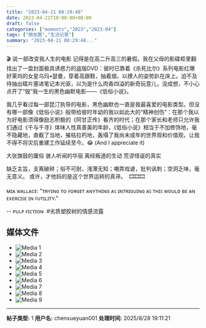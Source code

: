 ```yaml
---
title: "2023-04-21 08:29:48"
date: 2023-04-21T10:00:00+08:00
draft: false
categories: ["moments","2023","2023-04"]
tags: ["朋友圈","生活记录"]
summary: "2023-04-21 08:29:48..."
---
```


🎬 说一部改变我人生的电影
​
记得是在​高二升高三的暑假。我在父母的影碟柜里翻找出了一盘封面极具诱惑力的盗版DVD：彼时已靠着《杀死比尔》系列电影红爆好莱坞的女星乌玛•瑟曼，穿着高跟鞋，抽着烟，以撩人的姿势趴在床上。迫不及待抽出碟片塞进笔记本光驱，以为是什么肉香四溢的新奇玩意儿，没成想，不小心点开了“毁”我一生的黑色幽默电影——《低俗小说》。

我几乎看过每一部昆汀执导的电影，黑色幽默也一直是我最喜爱的电影类型。但没有哪一部像《低俗小说》般带给彼时年幼的我以如此大的“精神创伤”：在那个我以为好电影须得像励志积极的《阿甘正传》看齐的时代；在那个家长和老师只允许我们通过《千与千寻》体味人性真善美的年龄，《低俗小说》相当于不加修饰地，毫不隐藏地，直截了当地，摧枯拉朽地，轰塌了我尚未成年的世界观和价值观，让我不得不将灾后重建工作延续至今。😂 
(And I appreciate it)

大张旗鼓的庸俗
骇人听闻的华丽
离经叛道的生动
荒谬怪诞的真实

缺乏主旨，支离破碎；俗不可耐，浅薄无知；嘲弄戏谑，批判讽刺；空洞乏味，毫无意义。
或许，才他妈的是这个世界运转的真谛。
​
🎞️🎞️🎞️

​ᴍɪᴀ ᴡᴀʟʟᴀᴄᴇ: "ᴛʀʏɪɴɢ ᴛᴏ ꜰᴏʀɢᴇᴛ ᴀɴʏᴛʜɪɴɢ ᴀꜱ ɪɴᴛʀɪɢᴜɪɴɢ ᴀꜱ ᴛʜɪꜱ ᴡᴏᴜʟᴅ ʙᴇ ᴀɴ ᴇxᴇʀᴄɪꜱᴇ ɪɴ ꜰᴜᴛɪʟɪᴛʏ."

-- ᴘᴜʟᴘ ꜰɪᴄᴛɪᴏɴ
​
​#劣质塑胶树的情感流露

## 媒体文件

- ![Media 1](/Moments/photos/2023-04-21/202304210829480.jpg)
- ![Media 2](/Moments/photos/2023-04-21/202304210829481.jpg)
- ![Media 3](/Moments/photos/2023-04-21/202304210829482.jpg)
- ![Media 4](/Moments/photos/2023-04-21/202304210829483.jpg)
- ![Media 5](/Moments/photos/2023-04-21/202304210829484.jpg)
- ![Media 6](/Moments/photos/2023-04-21/202304210829485.jpg)
- ![Media 7](/Moments/photos/2023-04-21/202304210829486.jpg)
- ![Media 8](/Moments/photos/2023-04-21/202304210829487.jpg)
- ![Media 9](/Moments/photos/2023-04-21/202304210829488.jpg)

---

**帖子类型:** 1
**用户名:** chenxueyuan001
**处理时间:** 2025/8/28 19:11:21